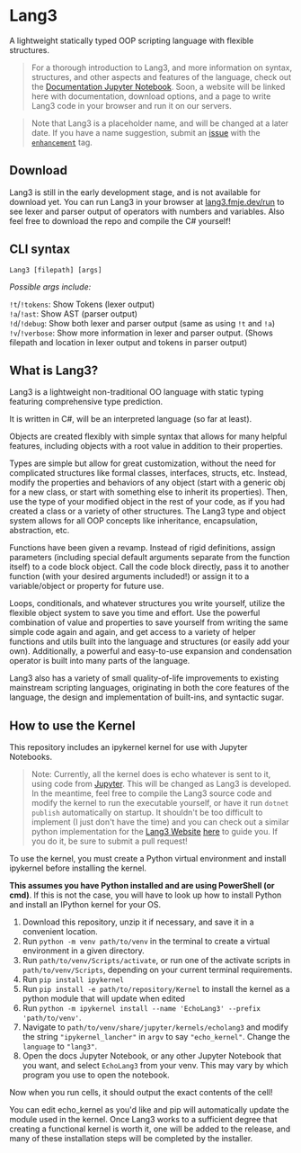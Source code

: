 # Lang3
A lightweight statically typed OOP scripting language with flexible structures.

> For a thorough introduction to Lang3, and more information on syntax, structures, and other aspects and features of the language, check out the [Documentation Jupyter Notebook](https://github.com/FinnE145/Lang3/blob/main/Docs/Lang3Docs.ipynb). Soon, a website will be linked here with documentation, download options, and a page to write Lang3 code in your browser and run it on our servers.

> Note that Lang3 is a placeholder name, and will be changed at a later date. If you have a name suggestion, submit an [issue](https://github.com/FinnE145/Lang3/issues/new) with the [`enhancement`](https://github.com/FinnE145/Lang3/labels/enhancement) tag.

## Download

Lang3 is still in the early development stage, and is not available for download yet. You can run Lang3 in your browser at [lang3.fmje.dev/run](https://lang3.fmje.dev/run) to see lexer and parser output of operators with numbers and variables. Also feel free to download the repo and compile the C# yourself!

## CLI syntax

`Lang3 [filepath] [args]`

*Possible args include:*

`!t`/`!tokens`: Show Tokens (lexer output)\
`!a`/`!ast`: Show AST (parser output)\
`!d`/`!debug`: Show both lexer and parser output (same as using `!t` and `!a`)\
`!v`/`!verbose`: Show more information in lexer and parser output. (Shows filepath and location in lexer output and tokens in parser output)

## What is Lang3?

Lang3 is a lightweight non-traditional OO language with static typing featuring comprehensive type prediction.

It is written in C#, will be an interpreted language (so far at least).

Objects are created flexibly with simple syntax that allows for many helpful features, including objects with a root value in addition to their properties.

Types are simple but allow for great customization, without the need for complicated structures like formal classes, interfaces, structs, etc. Instead, modify the properties and behaviors of any object (start with a generic obj for a new class, or start with something else to inherit its properties). Then, use the type of your modified object in the rest of your code, as if you had created a class or a variety of other structures. The Lang3 type and object system allows for all OOP concepts like inheritance, encapsulation, abstraction, etc.

Functions have been given a revamp. Instead of rigid definitions, assign parameters (including special default arguments separate from the function itself) to a code block object. Call the code block directly, pass it to another function (with your desired arguments included!) or assign it to a variable/object or property for future use.

Loops, conditionals, and whatever structures you write yourself, utilize the flexible object system to save you time and effort. Use the powerful combination of value and properties to save yourself from writing the same simple code again and again, and get access to a variety of helper functions and utils built into the language and structures (or easily add your own). Additionally, a powerful and easy-to-use expansion and condensation operator is built into many parts of the language.

Lang3 also has a variety of small quality-of-life improvements to existing mainstream scripting languages, originating in both the core features of the language, the design and implementation of built-ins, and syntactic sugar.

## How to use the Kernel

This repository includes an ipykernel kernel for use with Jupyter Notebooks.

> Note: Currently, all the kernel does is echo whatever is sent to it, using code from [Jupyter](https://github.com/jupyter/echo_kernel). This will be changed as Lang3 is developed. In the meantime, feel free to compile the Lang3 source code and modify the kernel to run the executable yourself, or have it run `dotnet publish` automatically on startup. It shouldn't be too difficult to implement (I just don't have the time) and you can check out a similar python implementation for the [Lang3 Website](https://lang3.fmje.dev/run) [here](https://github.com/FinnE145/Lang3Website/blob/main/codeRunner.py) to guide you. If you do it, be sure to submit a pull request!

To use the kernel, you must create a Python virtual environment and install ipykernel before installing the kernel.

**This assumes you have Python installed and are using PowerShell (or cmd)**. If this is not the case, you will have to look up how to install Python and install an IPython kernel for your OS.

1. Download this repository, unzip it if necessary, and save it in a convenient location.
2. Run `python -m venv path/to/venv` in the terminal to create a virtual environment in a given directory.
3. Run `path/to/venv/Scripts/activate`, or run one of the activate scripts in `path/to/venv/Scripts`, depending on your current terminal requirements.
4. Run `pip install ipykernel`
5. Run `pip install -e path/to/repository/Kernel` to install the kernel as a python module that will update when edited
6. Run `python -m ipykernel install --name 'EchoLang3' --prefix 'path/to/venv'`.
7. Navigate to `path/to/venv/share/jupyter/kernels/echolang3` and modify the string `"ipykernel_lancher"` in `argv` to say `"echo_kernel"`. Change the `language` to `"lang3"`.
8. Open the docs Jupyter Notebook, or any other Jupyter Notebook that you want, and select `EchoLang3` from your venv. This may vary by which program you use to open the notebook.

Now when you run cells, it should output the exact contents of the cell!

You can edit echo_kernel as you'd like and pip will automatically update the module used in the kernel. Once Lang3 works to a sufficient degree that creating a functional kernel is worth it, one will be added to the release, and many of these installation steps will be completed by the installer.
